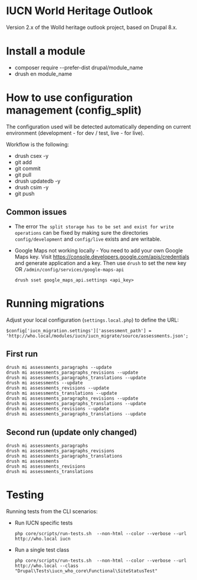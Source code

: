 # IUCN World Heritage Outlook

Version 2.x of the Wolld heritage outlook project, based on Drupal 8.x.

# Install a module
- composer require --prefer-dist drupal/module_name
- drush en module_name

# How to use configuration management (config_split)

The configuration used will be detected automatically depending on
current environment (development - for dev / test, live - for live).

Workflow is the following:

- drush csex -y
- git add
- git commit
- git pull
- drush updatedb -y
- drush csim -y
- git push

## Common issues

* The error ``The split storage has to be set and exist for write operations``
can be fixed by making sure the directories `config/development` and
`config/live` exists and are writable.


* Google Maps not working locally - You need to add your own Google Maps key.
Visit https://console.developers.google.com/apis/credentials and generate application and a key.
Then use `drush` to set the new key OR `/admin/config/services/google-maps-api`

    ``drush sset google_maps_api.settings <api_key>``


# Running migrations

Adjust your local configuration (`settings.local.php`) to define the URL:

``
$config['iucn_migration.settings']['assessment_path'] = 'http://who.local/modules/iucn/iucn_migrate/source/assessments.json';
``

## First run

```
drush mi assessments_paragraphs --update
drush mi assessments_paragraphs_revisions --update
drush mi assessments_paragraphs_translations --update
drush mi assessments --update
drush mi assessments_revisions --update
drush mi assessments_translations --update
drush mi assessments_paragraphs_revisions --update
drush mi assessments_paragraphs_translations --update
drush mi assessments_revisions --update
drush mi assessments_paragraphs_translations --update
```

## Second run (update only changed)
```
drush mi assessments_paragraphs
drush mi assessments_paragraphs_revisions
drush mi assessments_paragraphs_translations
drush mi assessments
drush mi assessments_revisions
drush mi assessments_translations
```

# Testing

Running tests from the CLI scenarios:

* Run IUCN specific tests

    ``php core/scripts/run-tests.sh  --non-html --color --verbose --url http://who.local iucn``

* Run a single test class

    ``php core/scripts/run-tests.sh  --non-html --color --verbose --url http://who.local --class "Drupal\Tests\iucn_who_core\Functional\SiteStatusTest"``
